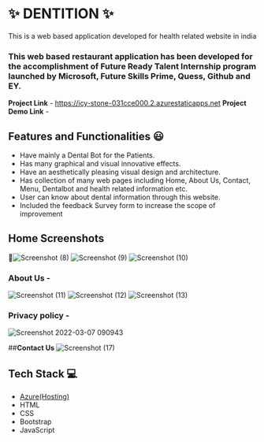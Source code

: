 # ✨ DENTITION  ✨

This is a web based application developed for health related website in india

### This web based restaurant application has been developed for the accomplishment of Future Ready Talent Internship program launched by Microsoft, Future Skills Prime, Quess, Github and EY.


**Project Link** - https://icy-stone-031cce000.2.azurestaticapps.net
**Project Demo Link** -

## Features and Functionalities 😃

- Have mainly a Dental Bot for the Patients.
- Has many graphical and visual innovative effects.
- Have an aesthetically pleasing visual design and architecture.
- Has collection of many web pages including Home, About Us, Contact, Menu, Dentalbot and health related information etc.
- User can know about dental information through this website.
- Included the feedback Survey form to increase the scope of improvement 

## Home Screenshots

 📸![Screenshot (8)](https://user-images.githubusercontent.com/114804805/202418540-c73a8231-e0db-47d3-b663-21779e6c315f.png)
![Screenshot (9)](https://user-images.githubusercontent.com/114804805/202418594-941cb3bf-f061-468d-86bf-ea6b3dfc63ac.png)
![Screenshot (10)](https://user-images.githubusercontent.com/114804805/202418632-04fc5ad7-896f-4255-9e30-fac446251fb0.png)




   

### About Us -

![Screenshot (11)](https://user-images.githubusercontent.com/114804805/202417732-266e9513-9e50-4459-a1ab-92a93e9216a4.png)
![Screenshot (12)](https://user-images.githubusercontent.com/114804805/202417814-215dbb07-5670-4c89-a02c-592364244c1c.png)
![Screenshot (13)](https://user-images.githubusercontent.com/114804805/202417896-49c4a172-fe77-405c-8752-68e202609ef9.png)



### Privacy policy -


![Screenshot 2022-03-07 090943](https://user-images.githubusercontent.com/98517345/156963849-e8ead038-b9ea-4320-9165-9f99cf00d9d2.jpg)



##**Contact Us**
![Screenshot (17)](https://user-images.githubusercontent.com/114804805/202419115-f947108e-1b9f-42d2-b87f-2f7d48f1e10d.png)

## Tech Stack 💻

- [Azure(Hosting)](https://azure.microsoft.com/en-in/features/azure-portal/)
- HTML
- CSS
- Bootstrap
- JavaScript
